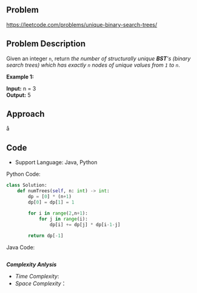 ## Problem

https://leetcode.com/problems/unique-binary-search-trees/

## Problem Description

Given an integer `n`, return *the number of structurally unique **BST**'s 
(binary search trees) which has exactly `n` nodes of unique values from `1` to `n`*.

**Example 1:**

**Input:** n = 3  <br>
**Output:** 5

## Approach

å
## Code

- Support Language: Java, Python

Python Code:

```py
class Solution:
    def numTrees(self, n: int) -> int:
        dp = [0] * (n+1)
        dp[0] = dp[1] = 1

        for i in range(2,n+1):
            for j in range(i):
                dp[i] += dp[j] * dp[i-1-j]
        
        return dp[-1]
```

Java Code:

```

```

**_Complexity Anlysis_**

- _Time Complexity_: 
- _Space Complexity_：
